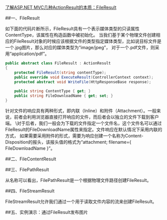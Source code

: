 ﻿[了解ASP.NET MVC几种ActionResult的本质：FileResult ](http://www.cnblogs.com/artech/archive/2012/08/14/action-result-02.html)

##一、FileResult

如下面的代码片断所示，FileResult具有一个表示媒体类型的只读属性ContentType，该属性在构造函数中被初始化。
当我们基于某个物理文件创建相应的FileResult对象的时候应该根据文件的类型指定媒体类型，比如说目标文件是一个.jpg图片，那么对应的媒体类型为“image/jpeg”，
对于一个.pdf文件，则采用“application/pdf”。

``` C#
public abstract class FileResult : ActionResult
{    
    protected FileResult(string contentType);
    public override void ExecuteResult(ControllerContext context);
    protected abstract void WriteFile(HttpResponseBase response);
    
    public string ContentType { get; }
    public string FileDownloadName { get; set; }   
}
```

针对文件的响应具有两种形式，即内联（Inline）和附件（Attachment）。一般来说，前者会利用浏览器直接打开响应的文件，而后者会以独立的文件下载到客户端。
\对于后者，我们一般会为下载的文件指定一个文件名，这个文件名可以通过FileResult的FileDownloadName属性来指定。文件响应在默认情况下采用内联的方式，
如果需要采用附件的形式，需要为响应创建一个名称为Content-Disposition的报头，该报头值的格式为“attachment; filename={ FileDownloadName }”。


##二、FileContentResult


##三、FilePathResult

从名称可以看出，FilePathResult是一个根据物理文件路径创建FileResult。

##四、FileStreamResult

FileStreamResult允许我们通过一个用于读取文件内容的流来创建FileResult。

##五、实例演示：通过FileResult发布图片